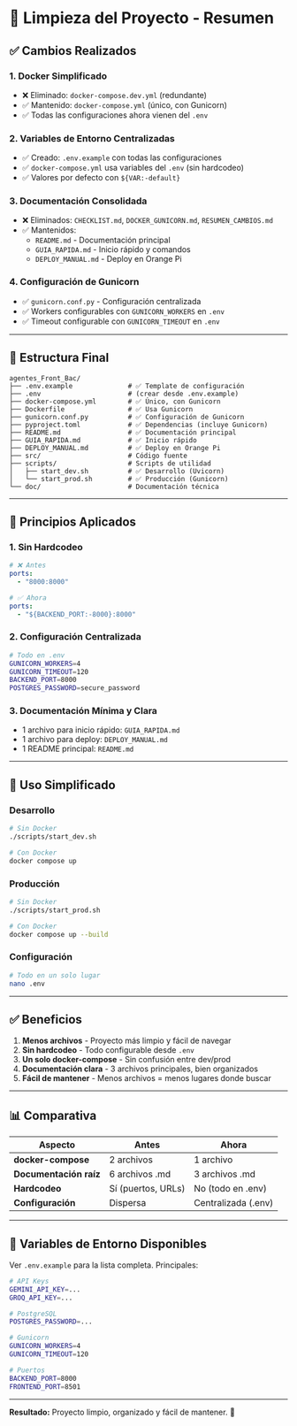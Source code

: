 # 🧹 Limpieza del Proyecto - Resumen

## ✅ Cambios Realizados

### **1. Docker Simplificado**
- ❌ Eliminado: `docker-compose.dev.yml` (redundante)
- ✅ Mantenido: `docker-compose.yml` (único, con Gunicorn)
- ✅ Todas las configuraciones ahora vienen del `.env`

### **2. Variables de Entorno Centralizadas**
- ✅ Creado: `.env.example` con todas las configuraciones
- ✅ `docker-compose.yml` usa variables del `.env` (sin hardcodeo)
- ✅ Valores por defecto con `${VAR:-default}`

### **3. Documentación Consolidada**
- ❌ Eliminados: `CHECKLIST.md`, `DOCKER_GUNICORN.md`, `RESUMEN_CAMBIOS.md`
- ✅ Mantenidos:
  - `README.md` - Documentación principal
  - `GUIA_RAPIDA.md` - Inicio rápido y comandos
  - `DEPLOY_MANUAL.md` - Deploy en Orange Pi

### **4. Configuración de Gunicorn**
- ✅ `gunicorn.conf.py` - Configuración centralizada
- ✅ Workers configurables con `GUNICORN_WORKERS` en `.env`
- ✅ Timeout configurable con `GUNICORN_TIMEOUT` en `.env`

---

## 📁 Estructura Final

```
agentes_Front_Bac/
├── .env.example              # ✅ Template de configuración
├── .env                      # (crear desde .env.example)
├── docker-compose.yml        # ✅ Único, con Gunicorn
├── Dockerfile                # ✅ Usa Gunicorn
├── gunicorn.conf.py          # ✅ Configuración de Gunicorn
├── pyproject.toml            # ✅ Dependencias (incluye Gunicorn)
├── README.md                 # ✅ Documentación principal
├── GUIA_RAPIDA.md            # ✅ Inicio rápido
├── DEPLOY_MANUAL.md          # ✅ Deploy en Orange Pi
├── src/                      # Código fuente
├── scripts/                  # Scripts de utilidad
│   ├── start_dev.sh          # ✅ Desarrollo (Uvicorn)
│   └── start_prod.sh         # ✅ Producción (Gunicorn)
└── doc/                      # Documentación técnica
```

---

## 🎯 Principios Aplicados

### **1. Sin Hardcodeo**
```yaml
# ❌ Antes
ports:
  - "8000:8000"

# ✅ Ahora
ports:
  - "${BACKEND_PORT:-8000}:8000"
```

### **2. Configuración Centralizada**
```bash
# Todo en .env
GUNICORN_WORKERS=4
GUNICORN_TIMEOUT=120
BACKEND_PORT=8000
POSTGRES_PASSWORD=secure_password
```

### **3. Documentación Mínima y Clara**
- 1 archivo para inicio rápido: `GUIA_RAPIDA.md`
- 1 archivo para deploy: `DEPLOY_MANUAL.md`
- 1 README principal: `README.md` 

---

## 🚀 Uso Simplificado

### **Desarrollo**
```bash
# Sin Docker
./scripts/start_dev.sh

# Con Docker
docker compose up
```

### **Producción**
```bash
# Sin Docker
./scripts/start_prod.sh

# Con Docker
docker compose up --build
```

### **Configuración**
```bash
# Todo en un solo lugar
nano .env
```

---

## ✅ Beneficios

1. **Menos archivos** - Proyecto más limpio y fácil de navegar
2. **Sin hardcodeo** - Todo configurable desde `.env`
3. **Un solo docker-compose** - Sin confusión entre dev/prod
4. **Documentación clara** - 3 archivos principales, bien organizados
5. **Fácil de mantener** - Menos archivos = menos lugares donde buscar

---

## 📊 Comparativa

| Aspecto | Antes | Ahora |
|---------|-------|-------|
| **docker-compose** | 2 archivos | 1 archivo |
| **Documentación raíz** | 6 archivos .md | 3 archivos .md |
| **Hardcodeo** | Sí (puertos, URLs) | No (todo en .env) |
| **Configuración** | Dispersa | Centralizada (.env) |

---

## 🔧 Variables de Entorno Disponibles

Ver `.env.example` para la lista completa. Principales:

```bash
# API Keys
GEMINI_API_KEY=...
GROQ_API_KEY=...

# PostgreSQL
POSTGRES_PASSWORD=...

# Gunicorn
GUNICORN_WORKERS=4
GUNICORN_TIMEOUT=120

# Puertos
BACKEND_PORT=8000
FRONTEND_PORT=8501
```

---

**Resultado:** Proyecto limpio, organizado y fácil de mantener. 🚀
